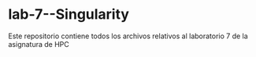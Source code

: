 # lab-7--Singularity
Este repositorio contiene todos los archivos relativos al laboratorio 7 de la asignatura de HPC
